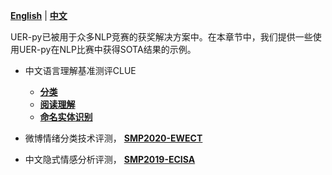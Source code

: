 [**English**](https://github.com/dbiir/UER-py/wiki/Competition-solutions) | [**中文**](https://github.com/dbiir/UER-py/wiki/竞赛解决方案)

UER-py已被用于众多NLP竞赛的获奖解决方案中。在本章节中，我们提供一些使用UER-py在NLP比赛中获得SOTA结果的示例。

- 中文语言理解基准测评CLUE
    + [__分类__](https://github.com/dbiir/UER-py/wiki/CLUE分类)
    + [__阅读理解__](https://github.com/dbiir/UER-py/wiki/CLUE阅读理解)
    + [__命名实体识别__](https://github.com/dbiir/UER-py/wiki/CLUE命名实体识别)

- 微博情绪分类技术评测， [__SMP2020-EWECT__](https://github.com/dbiir/UER-py/wiki/SMP2020微博情绪分类技术评测)

- 中文隐式情感分析评测， [__SMP2019-ECISA__]()

